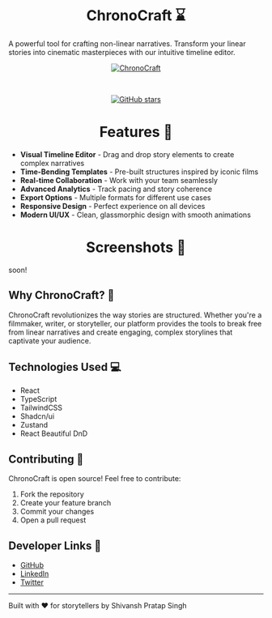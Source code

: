 <h1 align="center" id="title">ChronoCraft ⌛</h1>

A powerful tool for crafting non-linear narratives. Transform your linear stories into cinematic masterpieces with our intuitive timeline editor.

<div align="center">

[![ChronoCraft](https://img.shields.io/badge/Try-ChronoCraft-8b5cf6?style=for-the-badge)](https://chrono-craft-mu.vercel.app/)

<br>

[![GitHub stars](https://img.shields.io/github/stars/ShiiiivanshSingh/chronocraft?style=for-the-badge&color=purple)](https://github.com/ShiiiivanshSingh/chronocraft/stargazers)
</div>

<h1 align="center">Features 🚀</h1>

- **Visual Timeline Editor** - Drag and drop story elements to create complex narratives
- **Time-Bending Templates** - Pre-built structures inspired by iconic films
- **Real-time Collaboration** - Work with your team seamlessly
- **Advanced Analytics** - Track pacing and story coherence
- **Export Options** - Multiple formats for different use cases
- **Responsive Design** - Perfect experience on all devices
- **Modern UI/UX** - Clean, glassmorphic design with smooth animations

<h1 align="center">Screenshots 📸</h1>

soon!
<!--
<p align="center">
  <img src="https://github.com/user-attachments/assets/screenshot1.png">
  <br>
  <img src="https://github.com/user-attachments/assets/screenshot2.png">
  <br>
  <img src="https://github.com/user-attachments/assets/screenshot3.png">
</p>
-->


## Why ChronoCraft? 🤔

ChronoCraft revolutionizes the way stories are structured. Whether you're a filmmaker, writer, or storyteller, our platform provides the tools to break free from linear narratives and create engaging, complex storylines that captivate your audience.

## Technologies Used 💻

- React
- TypeScript
- TailwindCSS
- Shadcn/ui
- Zustand
- React Beautiful DnD

## Contributing 🤝

ChronoCraft is open source! Feel free to contribute:
1. Fork the repository
2. Create your feature branch
3. Commit your changes
4. Open a pull request

## Developer Links 🔗

- [GitHub](https://github.com/ShiiiivanshSingh)
- [LinkedIn](https://www.linkedin.com/in/shivansh-pratap-singh-23b3b92b1)
- [Twitter](https://x.com/de_mirage_fan)

---
Built with ♥️ for storytellers by Shivansh Pratap Singh